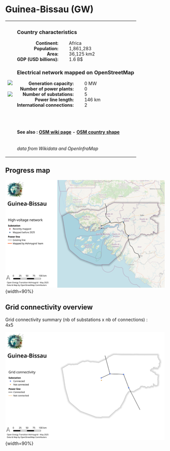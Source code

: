 # Guinea-Bissau (GW)

<table width="90%">
<tr>
<td>
<img src="https://upload.wikimedia.org/wikipedia/commons/0/01/Flag_of_Guinea-Bissau.svg" width="250">
<br><br>
<img src="https://upload.wikimedia.org/wikipedia/commons/c/ce/Guinea-Bissau_on_the_globe_%28Africa_centered%29.svg" width="250"></td>
<td>
<h3>Country characteristics</h3>
<div style="display: inline-block;text-align:right;margin-right:30px;font-weight: bold;">
Continent:<br>Population:<br>Area:<br>GDP (USD billions):
</div>
<div style="display: inline-block;">
Africa<br>1,861,283<br>36,125 km2<br>1.6 B$
</div>
<h3>Electrical network mapped on OpenStreetMap</h3>
<div style="display: inline-block;text-align:right;margin-right:30px;font-weight: bold;">Generation capacity:<br>
Number of power plants:<br>
Number of substations:<br>
Power line length:<br>
International connections:<br>
</div>
<div style="display: inline-block;">0 MW<br>
0<br>
5<br>
146 km<br>
2<br>
</div>

<br><br><h4>See also :
<a href="https://wiki.openstreetmap.org/wiki/Power_networks/Guinea-Bissau" target="_blank">OSM wiki page</a> -
<a href="https://openstreetmap.org/relation/192776" target="_blank">OSM country shape</a>
</h4>

<br><i>data from Wikidata and OpenInfraMap</i>
</td>
</tr>
</table>


## Progress map

![Map](../images/maps_countries/GW/high-voltage-network.png){width=90%}



## Grid connectivity overview

Grid connectivity summary (nb of substations x nb of connections) :<br>4x5

![Map](../images/maps_countries/GW/grid-connectivity.png){width=90%}

